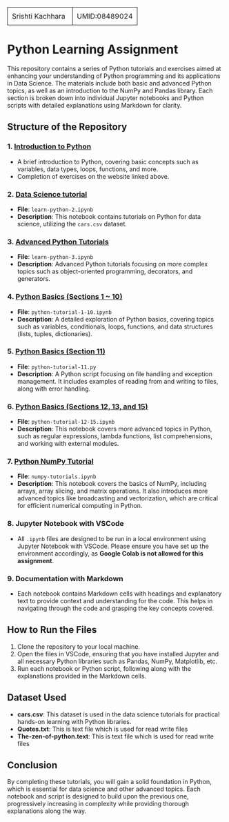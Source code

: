 <table style="width:100%; border:0;">
    <tr>
        <td style="border:1px solid; padding:10px; width:50%;"> Srishti Kachhara </td>
        <td style="border:1px solid; padding:10px; width:50%; text-align:right;"> UMID:08489024</td>
    </tr>
</table>

# Python Learning Assignment

This repository contains a series of Python tutorials and exercises aimed at enhancing your understanding of Python programming and its applications in Data Science. The materials include both basic and advanced Python topics, as well as an introduction to the NumPy and Pandas library. Each section is broken down into individual Jupyter notebooks and Python scripts with detailed explanations using Markdown for clarity.

## Structure of the Repository

### 1. [Introduction to Python](https://www.learnpython.org/)
- A brief introduction to Python, covering basic concepts such as variables, data types, loops, functions, and more.
- Completion of exercises on the website linked above.

### 2. [Data Science tutorial](https://www.learnpython.org/en/Numpy_Arrays)
- **File**: `learn-python-2.ipynb`
- **Description**: This notebook contains tutorials on Python for data science, utilizing the `cars.csv` dataset. 


### 3. [Advanced Python Tutorials](https://www.learnpython.org/en/Generators)
- **File**: `learn-python-3.ipynb`
- **Description**: Advanced Python tutorials focusing on more complex topics such as object-oriented programming, decorators, and generators.

### 4. [Python Basics (Sections 1 ~ 10)](https://www.pythontutorial.net/)
- **File**: `python-tutorial-1-10.ipynb`
- **Description**: A detailed exploration of Python basics, covering topics such as variables, conditionals, loops, functions, and data structures (lists, tuples, dictionaries).

### 5. [Python Basics (Section 11)](https://www.pythontutorial.net/python-basics/python-module/)
- **File**: `python-tutorial-11.py`
- **Description**: A Python script focusing on file handling and exception management. It includes examples of reading from and writing to files, along with error handling.

### 6. [Python Basics (Sections 12, 13, and 15)](https://www.pythontutorial.net/python-basics/python-module/)
- **File**: `python-tutorial-12-15.ipynb`
- **Description**: This notebook covers more advanced topics in Python, such as regular expressions, lambda functions, list comprehensions, and working with external modules.

### 7. [Python NumPy Tutorial](https://cs231n.github.io/python-numpy-tutorial/)
- **File**: `numpy-tutorials.ipynb`
- **Description**: This notebook covers the basics of NumPy, including arrays, array slicing, and matrix operations. It also introduces more advanced topics like broadcasting and vectorization, which are critical for efficient numerical computing in Python.

### 8. Jupyter Notebook with VSCode
- All `.ipynb` files are designed to be run in a local environment using Jupyter Notebook with VSCode. Please ensure you have set up the environment accordingly, as **Google Colab is not allowed for this assignment**.

### 9. Documentation with Markdown
- Each notebook contains Markdown cells with headings and explanatory text to provide context and understanding for the code. This helps in navigating through the code and grasping the key concepts covered.

## How to Run the Files

1. Clone the repository to your local machine.
2. Open the files in VSCode, ensuring that you have installed Jupyter and all necessary Python libraries such as Pandas, NumPy, Matplotlib, etc.
3. Run each notebook or Python script, following along with the explanations provided in the Markdown cells.

## Dataset Used
- **cars.csv**: This dataset is used in the data science tutorials for practical hands-on learning with Python libraries.
- **Quotes.txt**: This is text file which is used for read write files 
- **The-zen-of-python.text**: This is text file which is used for read write files 

## Conclusion
By completing these tutorials, you will gain a solid foundation in Python, which is essential for data science and other advanced topics. Each notebook and script is designed to build upon the previous one, progressively increasing in complexity while providing thorough explanations along the way.
